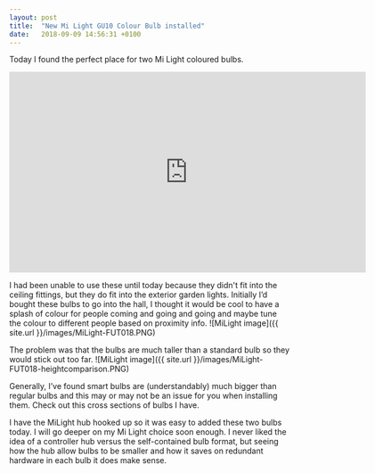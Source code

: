 ```yaml
---
layout: post
title:  "New Mi Light GU10 Colour Bulb installed"
date:   2018-09-09 14:56:31 +0100
---
```

Today I found the perfect place for two Mi Light coloured bulbs.
<iframe width="640" height="360" src="https://www.youtube.com/embed/F4MVav4Dlac" frameborder="0" allow="autoplay; encrypted-media" allowfullscreen></iframe>

I had been unable to use these until today because they didn't fit into the ceiling fittings, but they do fit into the exterior garden lights. Initially I’d bought these bulbs to go into the hall, I thought it would be cool to have a splash of colour for people coming and going and going and maybe tune the colour to different people based on proximity info. ![MiLight image]({{ site.url }}/images/MiLight-FUT018.PNG)

The problem was that the bulbs are much taller than a standard bulb so they would stick out too far. ![MiLight image]({{ site.url }}/images/MiLight-FUT018-heightcomparison.PNG)

Generally, I’ve found smart bulbs are (understandably) much bigger than regular bulbs and this may or may not be an issue for you when installing them. Check out this cross sections of bulbs I have.

I have the MiLight hub hooked up so it was easy to added these two bulbs today. I will go deeper on my Mi Light choice soon enough. I never liked the idea of a controller hub versus the self-contained bulb format, but seeing how the hub allow bulbs to be smaller and how it saves on redundant hardware in each bulb it does make sense.
